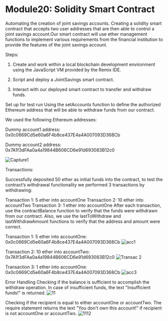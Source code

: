 # Module20: Solidity Smart Contract



Automating the creation of joint savings accounts. Creating a solidity smart contract that accepts two user addresses that are then able to control a joint savings account.Our smart contract will use ether management functions to implement various requirements from the financial institution to provide the features of the joint savings account.

Steps:

1. Create and work within a local blockchain development environment using the JavaScript VM provided by the Remix IDE.

2. Script and deploy a JointSavings smart contract.

3. Interact with our deployed smart contract to transfer and withdraw funds.


Set up for test run
Using the setAccounts function to define the authorized Ethereum address that will be able to withdraw funds from our contract.

We used the following Ethereum addresses:

Dummy account1 address: 0x0c0669Cd5e60a6F4b8ce437E4a4A007093D368Cb

Dummy account2 address: 0x7A1f3dFAa0a4a19844B606CD6e91d693083B12c0

![Capture1](https://user-images.githubusercontent.com/118318397/234148779-be0bb36f-c85a-4e84-ad80-2740d3b190c0.JPG)


Transactions:

Successfully deposited 50 ether as initial funds into the contract, to test the contract’s withdrawal functionality we performed 3 transactions by withdrawing:

Transaction 1: 5 ether into accountOne
Transaction 2: 10 ether into accountTwo
Transaction 3: 1 ether into accountOne
After each transaction, use the contractBalance function to verify that the funds were withdrawn from our contract. Also, we use the lastToWithdraw and lastWithdrawAmount functions to verify that the address and amount were correct.


Transaction 1: 5 ether into accountOne: 0x0c0669Cd5e60a6F4b8ce437E4a4A007093D368Cb
![acc1](https://user-images.githubusercontent.com/118318397/234148943-2e980d0f-2316-4545-9512-fe430450fc6e.JPG)


Transaction 2: 10 ether into accountTwo: 0x7A1f3dFAa0a4a19844B606CD6e91d693083B12c0
![Transac 2](https://user-images.githubusercontent.com/118318397/234149010-e90fb74e-3d6e-4e9e-91b3-ea0caa901613.JPG)


Transaction 3: 1 ether into accountOne: 0x0c0669Cd5e60a6F4b8ce437E4a4A007093D368Cb
![acc3](https://user-images.githubusercontent.com/118318397/234149108-b1e24699-f3f6-4299-98f9-f5a36f22d74d.JPG)


Error Handling
Checking if the balance is sufficient to accomplish the withdraw operation. In case of insufficient funds, the text "Insufficient funds!" is returned.
![11](https://user-images.githubusercontent.com/118318397/234149498-83b0f577-debc-409a-a424-20dbd1cc09b0.JPG)


Checking if the recipient is equal to either accountOne or accountTwo. The require statement returns the text "You don't own this account!" if recipient is not accountOne or accountTwo.
![1112](https://user-images.githubusercontent.com/118318397/234149560-c61e4a9c-1baf-4e8a-98b0-0688cc5c38ed.JPG)
